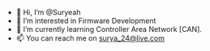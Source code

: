 - 👋 Hi, I’m @Suryeah
- 👀 I’m interested in Firmware Development 
- 🌱 I’m currently learning Controller Area Network [CAN].
- 📫 You can reach me on surya_24@live.com

<!---
Suryeah/Suryeah is a ✨ special ✨ repository because its `README.md` (this file) appears on your GitHub profile.
You can click the Preview link to take a look at your changes.
--->
